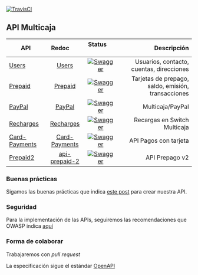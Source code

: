 [![TravisCI](https://travis-ci.org/Multicaja/api.svg?branch=master)](https://travis-ci.org/Multicaja/api/)
 
## API Multicaja

| API | Redoc        | Status        | Descripción |
| ---------- |:-------------:|:-------------:|------------:|
| [Users](https://multicaja.github.io/api/api-users.html) | [Users](https://multicaja.github.io/api/api-users-redoc.html) | [![Swagger](http://online.swagger.io/validator?url=https://raw.githubusercontent.com/Multicaja/api/master/api-users.yml)](https://raw.githubusercontent.com/Multicaja/api/master/api-users.yml) | Usuarios, contacto, cuentas, direcciones |
| [Prepaid](https://multicaja.github.io/api/api-prepaid.html) | [Prepaid](https://multicaja.github.io/api/api-prepaid-redoc.html)| [![Swagger](http://online.swagger.io/validator?url=https://raw.githubusercontent.com/Multicaja/api/master/api-prepaid.yml)](https://raw.githubusercontent.com/Multicaja/api/master/api-prepaid.yml) | Tarjetas de prepago, saldo, emisión, transacciones |
| [PayPal](https://multicaja.github.io/api/api-paypal.html) | [PayPal](https://multicaja.github.io/api/api-paypal-redoc.html)| [![Swagger](http://online.swagger.io/validator?url=https://raw.githubusercontent.com/Multicaja/api/master/api-paypal.yml)](https://raw.githubusercontent.com/Multicaja/api/master/api-paypal.yml) | Multicaja/PayPal |
| [Recharges](https://multicaja.github.io/api/api-recharges.html) | [Recharges](https://multicaja.github.io/api/api-recharges-redoc.html) | [![Swagger](http://online.swagger.io/validator?url=https://raw.githubusercontent.com/Multicaja/api/master/api-recharges.yml)](https://raw.githubusercontent.com/Multicaja/api/master/api-recharges.yml) | Recargas en Switch Multicaja|
| [Card-Payments](https://multicaja.github.io/api/api-card-payments.html) | [Card-Payments](https://multicaja.github.io/api/api-card-payments-redoc.html) | [![Swagger](http://online.swagger.io/validator?url=https://raw.githubusercontent.com/Multicaja/api/master/api-card-payments.yml)](https://raw.githubusercontent.com/Multicaja/api/master/api-card-payments.yml) | API Pagos con tarjeta|
| [Prepaid2](https://multicaja.github.io/api/api-prepaid.html) | [api-prepaid-2](https://multicaja.github.io/api/api-prepaid-2-redoc.html) | [![Swagger](http://online.swagger.io/validator?url=https://raw.githubusercontent.com/Multicaja/api/master/api-prepaid-2.yml)](https://raw.githubusercontent.com/Multicaja/api/master/api-prepaid-2.yml) | API Prepago v2|
### Buenas prácticas

Sigamos las buenas prácticas que indica [este post](http://www.vinaysahni.com/best-practices-for-a-pragmatic-restful-api) para crear nuestra API.

### Seguridad

Para la implementación de las APIs, seguiremos las recomendaciones que OWASP indica [aquí](https://www.owasp.org/index.php/REST_Security_Cheat_Sheet)

### Forma de colaborar

Trabajaremos con *pull request*

La especificación sigue el estándar [OpenAPI](https://github.com/OAI/OpenAPI-Specification/blob/master/README.md)
